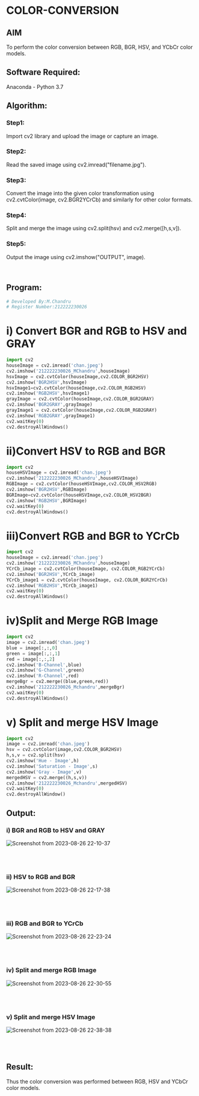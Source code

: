 # COLOR-CONVERSION
## AIM
To perform the color conversion between RGB, BGR, HSV, and YCbCr color models.

## Software Required:
Anaconda - Python 3.7
## Algorithm:
### Step1:
Import cv2 library and upload the image or capture an image.
<br>

### Step2:
Read the saved image using cv2.imread("filename.jpg").
<br>

### Step3:
Convert the image into the given color transformation using cv2.cvtColor(image, cv2.BGR2YCrCb) and similarly for other color formats.
<br>

### Step4:
Split and merge the image using cv2.split(hsv) and cv2.merge([h,s,v]).
<br>

### Step5:
Output the image using cv2.imshow("OUTPUT", image).


<br>

## Program:
```python
# Developed By:M.Chandru
# Register Number:212222230026
```
# i) Convert BGR and RGB to HSV and GRAY
```python
import cv2
houseImage = cv2.imread('chan.jpeg')
cv2.imshow('212222230026_MChandru',houseImage)
hsvImage = cv2.cvtColor(houseImage,cv2.COLOR_BGR2HSV)
cv2.imshow('BGR2HSV',hsvImage)
hsvImage1=cv2.cvtColor(houseImage,cv2.COLOR_RGB2HSV)
cv2.imshow('RGB2HSV',hsvImage1)
grayImage = cv2.cvtColor(houseImage,cv2.COLOR_BGR2GRAY)
cv2.imshow('BGR2GRAY',grayImage)
grayImage1 = cv2.cvtColor(houseImage,cv2.COLOR_RGB2GRAY)
cv2.imshow('RGB2GRAY',grayImage1)
cv2.waitKey(0)
cv2.destroyAllWindows()
```

# ii)Convert HSV to RGB and BGR
```python
import cv2
houseHSVImage = cv2.imread('chan.jpeg')
cv2.imshow('212222230026_MChandru',houseHSVImage)
RGBImage = cv2.cvtColor(houseHSVImage,cv2.COLOR_HSV2RGB)
cv2.imshow('BGR2HSV',RGBImage)
BGRImage=cv2.cvtColor(houseHSVImage,cv2.COLOR_HSV2BGR)
cv2.imshow('RGB2HSV',BGRImage)
cv2.waitKey(0)
cv2.destroyAllWindows()
```
# iii)Convert RGB and BGR to YCrCb
```python
import cv2
houseImage = cv2.imread('chan.jpeg')
cv2.imshow('212222230026_MChandru',houseImage)
YCrCb_image = cv2.cvtColor(houseImage, cv2.COLOR_RGB2YCrCb)
cv2.imshow('BGR2HSV',YCrCb_image)
YCrCb_image1 = cv2.cvtColor(houseImage, cv2.COLOR_BGR2YCrCb)
cv2.imshow('RGB2HSV',YCrCb_image1)
cv2.waitKey(0)
cv2.destroyAllWindows()
```
# iv)Split and Merge RGB Image
```python
import cv2
image = cv2.imread('chan.jpeg')
blue = image[:,:,0]
green = image[:,:,1]
red = image[:,:,2]
cv2.imshow('B-Channel',blue)
cv2.imshow('G-Channel',green)
cv2.imshow('R-Channel',red)
mergeBgr = cv2.merge((blue,green,red))
cv2.imshow('212222230026_Mchandru',mergeBgr)
cv2.waitKey(0)
cv2.destroyAllWindows()
```

# v) Split and merge HSV Image
```python
import cv2
image = cv2.imread('chan.jpeg')
hsv = cv2.cvtColor(image,cv2.COLOR_BGR2HSV)
h,s,v = cv2.split(hsv)
cv2.imshow('Hue - Image',h)
cv2.imshow('Saturation - Image',s)
cv2.imshow('Gray - Image',v)
mergedHSV = cv2.merge((h,s,v))
cv2.imshow('212222230026_Mchandru',mergedHSV)
cv2.waitKey(0)
cv2.destroyAllWindow()
```

## Output:
### i) BGR and RGB to HSV and GRAY
![Screenshot from 2023-08-26 22-10-37](https://github.com/chandrumathiyazhagan/COLOR-CONVERSION/assets/119393023/85fd5eb5-726a-4baa-88fd-8ac3646d4038)

<br>
<br>

### ii) HSV to RGB and BGR
![Screenshot from 2023-08-26 22-17-38](https://github.com/chandrumathiyazhagan/COLOR-CONVERSION/assets/119393023/0c10d1d3-5848-4917-9aa7-d08f05d64a8f)

<br>
<br>

### iii) RGB and BGR to YCrCb
![Screenshot from 2023-08-26 22-23-24](https://github.com/chandrumathiyazhagan/COLOR-CONVERSION/assets/119393023/ffc35738-d62b-4286-be94-1024e0e69ac0)

<br>
<br>

### iv) Split and merge RGB Image
![Screenshot from 2023-08-26 22-30-55](https://github.com/chandrumathiyazhagan/COLOR-CONVERSION/assets/119393023/36586677-8586-451f-9103-fcca9fb80fee)

<br>
<br>

### v) Split and merge HSV Image
![Screenshot from 2023-08-26 22-38-38](https://github.com/chandrumathiyazhagan/COLOR-CONVERSION/assets/119393023/76a8c92d-ba63-4db4-923b-6c31982aaff3)

<br>
<br>


## Result:
Thus the color conversion was performed between RGB, HSV and YCbCr color models.
